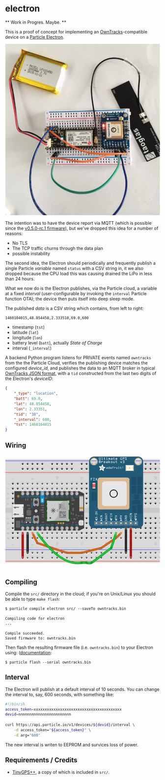 # electron

** Work in Progres. Maybe. **

This is a proof of concept for implementing an [OwnTracks]-compatible device on a [Particle Electron](https://docs.particle.io/datasheets/electron-datasheet/).

![Electron with GPS](assets/electron.jpg)

The intention was to have the device report via MQTT (which is possible since the [v0.5.0-rc.1 firmware](https://github.com/spark/firmware/releases)), but we've dropped this idea for a number of reasons:

* No TLS
* The TCP traffic churns through the data plan
* possible instability

The second idea, the Electron should periodically and frequently publish a single Particle _variable_ named `status` with a CSV string in, it we also dropped because the CPU load this was causing drained the LiPo in less than 24 hours.

What we now do is the Electron publishes, via the Particle cloud, a variable at a fixed _interval_ (user-configurable by invoking the `interval` Particle function OTA); the device then puts itself into deep sleep mode.

The published _data_ is a CSV string which contains, from left to right:

```
1460104015,48.854458,2.333510,69.0,600
```

* timestamp (`tst`)
* latitude (`lat`)
* longitude (`lon`)
* battery level (`batt`), actually _State of Charge_
* interval (`_interval`)


A backend Python program listens for PRIVATE events named `owntracks` from the the Particle Cloud, verifies the publishing device matches the configured _device_id_, and publishes the data to an MQTT broker in typical [OwnTracks JSON format](http://owntracks.org/booklet/tech/json/), with a `tid` constructed from the last two digits of the Electron's _deviceID_:

```json
{
    "_type": "location",
    "batt": 69.0,
    "lat": 48.854458,
    "lon": 2.33351,
    "tid": "38",
    "_interval": 600,
    "tst": 1460104015
}
```

## Wiring


![Electron with GPS](assets/electron-gps_bb.png)



## Compiling

Compile the `src/` directory in the cloud; if you're on Unix/Linux you should be able to type `make flash`:

```
$ particle compile electron src/ --saveTo owntracks.bin

Compiling code for electron
...

Compile succeeded.
Saved firmware to: owntracks.bin
```

Then flash the resulting firmware file (i.e. `owntracks.bin`) to your Electron using: ([documentation](https://docs.particle.io/guide/tools-and-features/cli/core/#flashing-over-serial-for-the-electron):

```
$ particle flash --serial owntracks.bin
```

## Interval

The Electron will publish at a default interval of 10 seconds. You can change the interval to, say, 600 seconds, with something like:

```bash
#!/bin/sh
access_token=xxxxxxxxxxxxxxxxxxxxxxxxxxxxxxxxxxxxxxxx
devid=nnnnnnnnnnnnnnnnnnnnnnnn

curl https://api.particle.io/v1/devices/${devid}/interval \
	-d access_token="${access_token}" \
	-d arg="600"
```

The new interval is writen to EEPROM and survices loss of power.


## Requirements / Credits

* [TinyGPS++](https://github.com/codegardenllc/tiny_gps_plus), a copy of which is included in `src/`.

  [OwnTracks]: http://owntracks.org
